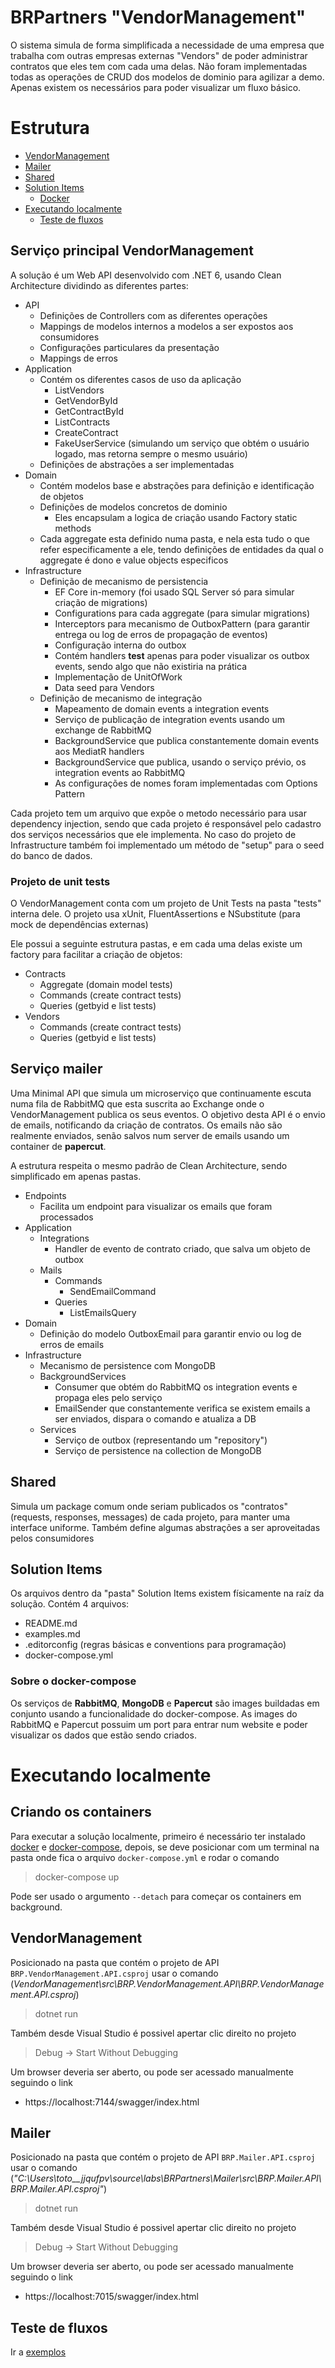 # BRPartners "VendorManagement"

O sistema simula de forma simplificada a necessidade de uma empresa que trabalha com outras empresas externas "Vendors" de poder administrar contratos que eles tem com cada uma delas. Não foram implementadas todas as operações de CRUD dos modelos de dominio para agilizar a demo. Apenas existem os necessários para poder visualizar um fluxo básico.

# Estrutura

- [VendorManagement](#serviço-principal-vendormanagement)
- [Mailer](#serviço-mailer)
- [Shared](#shared)
- [Solution Items](#solution-items)
  - [Docker](#sobre-o-docker-compose)
- [Executando localmente](#executando-localmente)
  - [Teste de fluxos](#teste-de-fluxos)

## Serviço principal VendorManagement

A solução é um Web API desenvolvido com .NET 6, usando Clean Architecture dividindo as diferentes partes:

- API
  - Definições de Controllers com as diferentes operações
  - Mappings de modelos internos a modelos a ser expostos aos consumidores
  - Configurações particulares da presentação
  - Mappings de erros
- Application
  - Contém os diferentes casos de uso da aplicação
    - ListVendors
    - GetVendorById
    - GetContractById
    - ListContracts
    - CreateContract
    - FakeUserService (simulando um serviço que obtém o usuário logado, mas retorna sempre o mesmo usuário)
  - Definições de abstrações a ser implementadas
- Domain
  - Contém modelos base e abstrações para definição e identificação de objetos
  - Definições de modelos concretos de dominio
    - Eles encapsulam a logica de criação usando Factory static methods
  - Cada aggregate esta definido numa pasta, e nela esta tudo o que refer especificamente a ele, tendo definições de entidades da qual o aggregate é dono e value objects especificos
- Infrastructure
  - Definição de mecanismo de persistencia
    - EF Core in-memory (foi usado SQL Server só para simular criação de migrations)
    - Configurations para cada aggregate (para simular migrations)
    - Interceptors para mecanismo de OutboxPattern (para garantir entrega ou log de erros de propagação de eventos)
    - Configuração interna do outbox
    - Contém handlers **test** apenas para poder visualizar os outbox events, sendo algo que não existiria na prática
    - Implementação de UnitOfWork
    - Data seed para Vendors
  - Definição de mecanismo de integração
    - Mapeamento de domain events a integration events
    - Serviço de publicação de integration events usando um exchange de RabbitMQ
    - BackgroundService que publica constantemente domain events aos MediatR handlers
    - BackgroundService que publica, usando o serviço prévio, os integration events ao RabbitMQ
    - As configurações de nomes foram implementadas com Options Pattern

Cada projeto tem um arquivo que expõe o metodo necessário para usar dependency injection, sendo que cada projeto é responsável pelo cadastro dos serviços necessários que ele implementa. No caso do projeto de Infrastructure também foi implementado um método de "setup" para o seed do banco de dados.

### Projeto de unit tests

O VendorManagement conta com um projeto de Unit Tests na pasta "tests" interna dele. O projeto usa xUnit, FluentAssertions e NSubstitute (para mock de dependências externas)

Ele possui a seguinte estrutura pastas, e em cada uma delas existe um factory para facilitar a criação de objetos:

- Contracts
  - Aggregate (domain model tests)
  - Commands (create contract tests)
  - Queries (getbyid e list tests)
- Vendors
  - Commands (create contract tests)
  - Queries (getbyid e list tests)

## Serviço mailer

Uma Minimal API que simula um microserviço que continuamente escuta numa fila de RabbitMQ que esta suscrita ao Exchange onde o VendorManagement publica os seus eventos. O objetivo desta API é o envio de emails, notificando da criação de contratos. Os emails não são realmente enviados, senão salvos num server de emails usando um container de **papercut**.

A estrutura respeita o mesmo padrão de Clean Architecture, sendo simplificado em apenas pastas.

- Endpoints
  - Facilita um endpoint para visualizar os emails que foram processados
- Application
  - Integrations
    - Handler de evento de contrato criado, que salva um objeto de outbox
  - Mails
    - Commands
      - SendEmailCommand
    - Queries
      - ListEmailsQuery
- Domain
  - Definição do modelo OutboxEmail para garantir envio ou log de erros de emails
- Infrastructure
  - Mecanismo de persistence com MongoDB
  - BackgroundServices
    - Consumer que obtém do RabbitMQ os integration events e propaga eles pelo serviço
    - EmailSender que constantemente verifica se existem emails a ser enviados, dispara o comando e atualiza a DB
  - Services
    - Serviço de outbox (representando um "repository")
    - Serviço de persistence na collection de MongoDB

## Shared

Simula um package comum onde seriam publicados os "contratos" (requests, responses, messages) de cada projeto, para manter uma interface uniforme. Também define algumas abstrações a ser aproveitadas pelos consumidores

## Solution Items

Os arquivos dentro da "pasta" Solution Items existem físicamente na raíz da solução. Contém 4 arquivos:

- README.md
- examples.md
- .editorconfig (regras básicas e conventions para programação)
- docker-compose.yml

### Sobre o docker-compose

Os serviços de **RabbitMQ**, **MongoDB** e **Papercut** são images buildadas em conjunto usando a funcionalidade do docker-compose. As images do RabbitMQ e Papercut possuim um port para entrar num website e poder visualizar os dados que estão sendo criados.

# Executando localmente

## Criando os containers

Para executar a solução localmente, primeiro é necessário ter instalado [docker](https://docs.docker.com/engine/install/) e [docker-compose](https://docs.docker.com/compose/install/), depois, se deve posicionar com um terminal na pasta onde fica o arquivo `docker-compose.yml` e rodar o comando

> docker-compose up

Pode ser usado o argumento `--detach` para começar os containers em background.

## VendorManagement

Posicionado na pasta que contém o projeto de API `BRP.VendorManagement.API.csproj` usar o comando
(_VendorManagement\src\BRP.VendorManagement.API\BRP.VendorManagement.API.csproj_)

> dotnet run

Também desde Visual Studio é possivel apertar clic direito no projeto

> Debug -> Start Without Debugging

Um browser deveria ser aberto, ou pode ser acessado manualmente seguindo o link

- https://localhost:7144/swagger/index.html

## Mailer

Posicionado na pasta que contém o projeto de API `BRP.Mailer.API.csproj` usar o comando
(_"C:\Users\toto\_\_jjqufpv\source\labs\BRPartners\Mailer\src\BRP.Mailer.API\BRP.Mailer.API.csproj"_)

> dotnet run

Também desde Visual Studio é possivel apertar clic direito no projeto

> Debug -> Start Without Debugging

Um browser deveria ser aberto, ou pode ser acessado manualmente seguindo o link

- https://localhost:7015/swagger/index.html

## Teste de fluxos

Ir a [exemplos](./examples.md)
